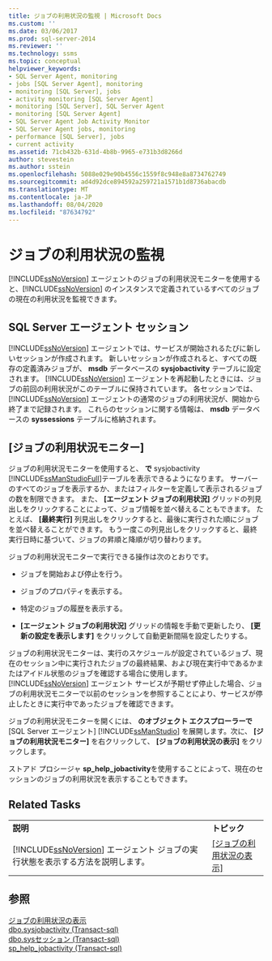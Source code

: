 ```yaml
---
title: ジョブの利用状況の監視 | Microsoft Docs
ms.custom: ''
ms.date: 03/06/2017
ms.prod: sql-server-2014
ms.reviewer: ''
ms.technology: ssms
ms.topic: conceptual
helpviewer_keywords:
- SQL Server Agent, monitoring
- jobs [SQL Server Agent], monitoring
- monitoring [SQL Server], jobs
- activity monitoring [SQL Server Agent]
- monitoring [SQL Server], SQL Server Agent
- monitoring [SQL Server Agent]
- SQL Server Agent Job Activity Monitor
- SQL Server Agent jobs, monitoring
- performance [SQL Server], jobs
- current activity
ms.assetid: 71cb432b-631d-4b8b-9965-e731b3d8266d
author: stevestein
ms.author: sstein
ms.openlocfilehash: 5088e029e90b4556c1559f8c948e8a8734762749
ms.sourcegitcommit: ad4d92dce894592a259721a1571b1d8736abacdb
ms.translationtype: MT
ms.contentlocale: ja-JP
ms.lasthandoff: 08/04/2020
ms.locfileid: "87634792"
---
```

# <a name="monitor-job-activity"></a>ジョブの利用状況の監視
  [!INCLUDE[ssNoVersion](../../includes/ssnoversion-md.md)] エージェントのジョブの利用状況モニターを使用すると、[!INCLUDE[ssNoVersion](../../includes/ssnoversion-md.md)] のインスタンスで定義されているすべてのジョブの現在の利用状況を監視できます。  
  
## <a name="sql-server-agent-sessions"></a>SQL Server エージェント セッション  
 [!INCLUDE[ssNoVersion](../../includes/ssnoversion-md.md)] エージェントでは、サービスが開始されるたびに新しいセッションが作成されます。 新しいセッションが作成されると、すべての既存の定義済みジョブが、 **msdb** データベースの **sysjobactivity** テーブルに設定されます。 [!INCLUDE[ssNoVersion](../../includes/ssnoversion-md.md)] エージェントを再起動したときには、ジョブの前回の利用状況がこのテーブルに保持されています。 各セッションでは、 [!INCLUDE[ssNoVersion](../../includes/ssnoversion-md.md)] エージェントの通常のジョブの利用状況が、開始から終了まで記録されます。 これらのセッションに関する情報は、 **msdb** データベースの **syssessions** テーブルに格納されます。  
  
## <a name="job-activity-monitor"></a>[ジョブの利用状況モニター]  
 ジョブの利用状況モニターを使用すると、 **で** sysjobactivity [!INCLUDE[ssManStudioFull](../../includes/ssmanstudiofull-md.md)]テーブルを表示できるようになります。 サーバーのすべてのジョブを表示するか、またはフィルターを定義して表示されるジョブの数を制限できます。 また、 **[エージェント ジョブの利用状況]** グリッドの列見出しをクリックすることによって、ジョブ情報を並べ替えることもできます。 たとえば、 **[最終実行]** 列見出しをクリックすると、最後に実行された順にジョブを並べ替えることができます。 もう一度この列見出しをクリックすると、最終実行日時に基づいて、ジョブの昇順と降順が切り替わります。  
  
 ジョブの利用状況モニターで実行できる操作は次のとおりです。  
  
-   ジョブを開始および停止を行う。  
  
-   ジョブのプロパティを表示する。  
  
-   特定のジョブの履歴を表示する。  
  
-   **[エージェント ジョブの利用状況]** グリッドの情報を手動で更新したり、 **[更新の設定を表示します]** をクリックして自動更新間隔を設定したりする。  
  
 ジョブの利用状況モニターは、実行のスケジュールが設定されているジョブ、現在のセッション中に実行されたジョブの最終結果、および現在実行中であるかまたはアイドル状態のジョブを確認する場合に使用します。 [!INCLUDE[ssNoVersion](../../includes/ssnoversion-md.md)] エージェント サービスが予期せず停止した場合、ジョブの利用状況モニターで以前のセッションを参照することにより、サービスが停止したときに実行中であったジョブを確認できます。  
  
 ジョブの利用状況モニターを開くには、 **のオブジェクト エクスプローラーで** [SQL Server エージェント] [!INCLUDE[ssManStudio](../../includes/ssmanstudio-md.md)] を展開します。次に、 **[ジョブの利用状況モニター]** を右クリックして、 **[ジョブの利用状況の表示]** をクリックします。  
  
 ストアド プロシージャ **sp_help_jobactivity**を使用することによって、現在のセッションのジョブの利用状況を表示することもできます。  
  
## <a name="related-tasks"></a>Related Tasks  
  
|||  
|-|-|  
|**説明**|**トピック**|  
|[!INCLUDE[ssNoVersion](../../includes/ssnoversion-md.md)] エージェント ジョブの実行状態を表示する方法を説明します。|[[ジョブの利用状況の表示]](view-job-activity.md)|  
  
## <a name="see-also"></a>参照  
 [ジョブの利用状況の表示](view-job-activity.md)   
 [dbo.sysjobactivity &#40;Transact-sql&#41;](/sql/relational-databases/system-tables/dbo-sysjobactivity-transact-sql)   
 [dbo.sysセッション &#40;Transact-sql&#41;](/sql/relational-databases/system-tables/dbo-syssessions-transact-sql)   
 [sp_help_jobactivity &#40;Transact-sql&#41;](/sql/relational-databases/system-stored-procedures/sp-help-jobactivity-transact-sql)  
  
  
